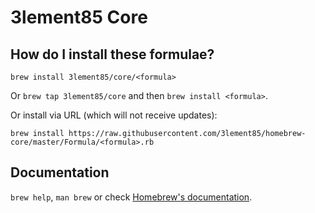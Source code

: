 # 3lement85 Core

## How do I install these formulae?
`brew install 3lement85/core/<formula>`

Or `brew tap 3lement85/core` and then `brew install <formula>`.

Or install via URL (which will not receive updates):

```
brew install https://raw.githubusercontent.com/3lement85/homebrew-core/master/Formula/<formula>.rb
```

## Documentation
`brew help`, `man brew` or check [Homebrew's documentation](https://docs.brew.sh).
